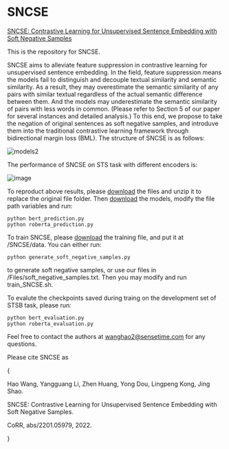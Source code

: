 # SNCSE
[SNCSE: Contrastive Learning for Unsupervised Sentence Embedding with Soft Negative Samples](https://arxiv.org/abs/2201.05979)

This is the repository for SNCSE.

SNCSE aims to alleviate feature suppression in contrastive learning for unsupervised sentence embedding. In the field, feature suppression means the models fail to distinguish and decouple textual similarity and semantic similarity. As a result, they may overestimate the semantic similarity of any pairs with similar textual regardless of the actual semantic difference between them. And the models may underestimate the semantic similarity of pairs with less words in common. (Please refer to Section 5 of our paper for several instances and detailed analysis.) To this end, we propose to take the negation of original sentences as soft negative samples, and introduve them into the traditional contrastive learning framework through bidirectional margin loss (BML). The structure of SNCSE is as follows:

![models2](https://user-images.githubusercontent.com/49329979/149649193-849afb0a-6cdf-4944-90ff-eb917ef8653a.png)

The performance of SNCSE on STS task with different encoders is:

![image](https://user-images.githubusercontent.com/49329979/149649862-f33ef789-af2f-495f-b52c-f2336d9ba3f5.png)



To reproduct above results, please [download](https://pan.baidu.com/s/1fkvNRxu-ytbVbtxQhNF4Gw?pwd=9y7y) the files and unzip it to replace the original file folder. Then [download](https://pan.baidu.com/s/10KpCU2v_Wk36OxEBSdykiQ?pwd=0wot) the models, modify the file path variables and run:

```
python bert_prediction.py
python roberta_prediction.py
```

To train SNCSE, please [download](https://huggingface.co/datasets/princeton-nlp/datasets-for-simcse/blob/main/wiki1m_for_simcse.txt) the training file, and put it at /SNCSE/data. You can either run:
```
python generate_soft_negative_samples.py
```
to generate soft negative samples, or use our files in /Files/soft_negative_samples.txt. Then you may modify and run train_SNCSE.sh.



To  evalute the checkpoints saved during traing on the development set of STSB task, please run:
```
python bert_evaluation.py
python roberta_evaluation.py
```


Feel free to contact the authors at wanghao2@sensetime.com for any questions.



Please cite SNCSE as 

{

Hao Wang, Yangguang Li, Zhen Huang, Yong Dou, Lingpeng Kong, Jing Shao.

SNCSE: Contrastive Learning for Unsupervised Sentence Embedding with Soft Negative Samples.

CoRR, abs/2201.05979, 2022.

}

